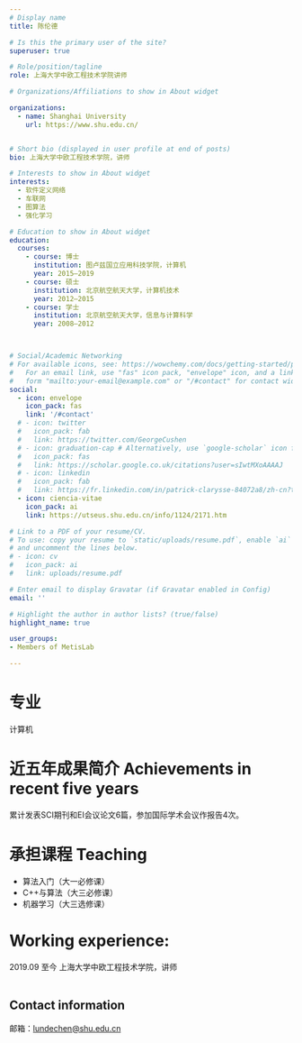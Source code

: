 ```yaml
---
# Display name
title: 陈伦德

# Is this the primary user of the site?
superuser: true

# Role/position/tagline
role: 上海大学中欧工程技术学院讲师

# Organizations/Affiliations to show in About widget

organizations:
  - name: Shanghai University
    url: https://www.shu.edu.cn/


# Short bio (displayed in user profile at end of posts)
bio: 上海大学中欧工程技术学院，讲师

# Interests to show in About widget
interests:
  - 软件定义网络
  - 车联网
  - 图算法
  - 强化学习

# Education to show in About widget
education:
  courses:
    - course: 博士
      institution: 图卢兹国立应用科技学院，计算机
      year: 2015–2019
    - course: 硕士
      institution: 北京航空航天大学，计算机技术
      year: 2012–2015
    - course: 学士
      institution: 北京航空航天大学，信息与计算科学
      year: 2008–2012



# Social/Academic Networking
# For available icons, see: https://wowchemy.com/docs/getting-started/page-builder/#icons
#   For an email link, use "fas" icon pack, "envelope" icon, and a link in the
#   form "mailto:your-email@example.com" or "/#contact" for contact widget.
social:
  - icon: envelope
    icon_pack: fas
    link: '/#contact'
  # - icon: twitter
  #   icon_pack: fab
  #   link: https://twitter.com/GeorgeCushen
  # - icon: graduation-cap # Alternatively, use `google-scholar` icon from `ai` icon pack
  #   icon_pack: fas
  #   link: https://scholar.google.co.uk/citations?user=sIwtMXoAAAAJ
  # - icon: linkedin
  #   icon_pack: fab
  #   link: https://fr.linkedin.com/in/patrick-clarysse-84072a8/zh-cn?trk=people-guest_people_search-card
  - icon: ciencia-vitae
    icon_pack: ai
    link: https://utseus.shu.edu.cn/info/1124/2171.htm

# Link to a PDF of your resume/CV.
# To use: copy your resume to `static/uploads/resume.pdf`, enable `ai` icons in `params.toml`,
# and uncomment the lines below.
# - icon: cv
#   icon_pack: ai
#   link: uploads/resume.pdf

# Enter email to display Gravatar (if Gravatar enabled in Config)
email: ''

# Highlight the author in author lists? (true/false)
highlight_name: true

user_groups:
- Members of MetisLab

---
```


# 专业
计算机

# 近五年成果简介 Achievements in recent five years

累计发表SCI期刊和EI会议论文6篇，参加国际学术会议作报告4次。

# 承担课程 Teaching
 
- 算法入门（大一必修课）   
- C++与算法（大三必修课） 
- 机器学习（大三选修课）  

# Working experience:
   2019.09   至今 上海大学中欧工程技术学院，讲师<br><br>

## Contact information

邮箱：lundechen@shu.edu.cn
